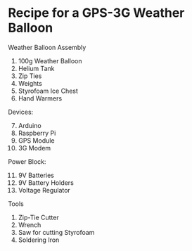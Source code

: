 Recipe for a GPS-3G Weather Balloon
==========================

Weather Balloon Assembly

1. 100g Weather Balloon
2. Helium Tank
3. Zip Ties
4. Weights
5. Styrofoam Ice Chest
6. Hand Warmers

Devices:

7. Arduino
8. Raspberry Pi
9. GPS Module
10. 3G Modem 

Power Block:

11. 9V Batteries
12. 9V Battery Holders
13. Voltage Regulator







Tools

1. Zip-Tie Cutter
2. Wrench
3. Saw for cutting Styrofoam
4. Soldering Iron
